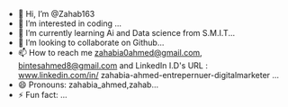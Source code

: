 - 👋 Hi, I’m @Zahab163
- 👀 I’m interested in coding ...
- 🌱 I’m currently learning Ai and Data science from S.M.I.T...
- 💞️ I’m looking to collaborate on Github...
- 📫 How to reach me zahabia0ahmed@gmail.com, bintesahmed8@gmail.com  and LinkedIn I.D's URL : www.linkedin.com/in/
zahabia-ahmed-entrepernuer-digitalmarketer
...
- 😄 Pronouns: zahabia_ahmed,zahab...
- ⚡ Fun fact: ...

<!---
Zahab163/Zahab163 is a ✨ special ✨ repository because its `README.md` (this file) appears on your GitHub profile.
You can click the Preview link to take a look at your changes.
--->
